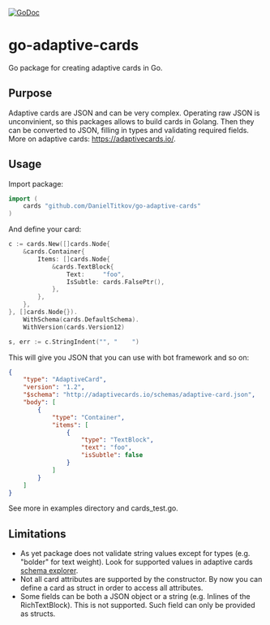 [![GoDoc](https://godoc.org/github.com/DanielTitkov/go-adaptive-cards?status.svg)](github.com/DanielTitkov/go-adaptive-cards)

# go-adaptive-cards

Go package for creating adaptive cards in Go.

## Purpose

Adaptive cards are JSON and can be very complex. Operating raw JSON is unconvinient, so this packages allows to build cards in Golang. Then they can be converted to JSON, filling in types and validating required fields. More on adaptive cards: https://adaptivecards.io/.

## Usage

Import package:

```go
import (
    cards "github.com/DanielTitkov/go-adaptive-cards"
)
```
And define your card:

```go
c := cards.New([]cards.Node{
    &cards.Container{
        Items: []cards.Node{
            &cards.TextBlock{
                Text:     "foo",
                IsSubtle: cards.FalsePtr(),
            },
        },
    },
}, []cards.Node{}).
    WithSchema(cards.DefaultSchema).
    WithVersion(cards.Version12)

s, err := c.StringIndent("", "    ")
```

This will give you JSON that you can use with bot framework and so on: 

```json
{
    "type": "AdaptiveCard",
    "version": "1.2",
    "$schema": "http://adaptivecards.io/schemas/adaptive-card.json",
    "body": [
        {
            "type": "Container",
            "items": [
                {
                    "type": "TextBlock",
                    "text": "foo",
                    "isSubtle": false
                }
            ]
        }
    ]
}
```

See more in examples directory and cards_test.go.

## Limitations

* As yet package does not validate string values except for types (e.g. "bolder" for text weight). Look for supported values in adaptive cards [schema explorer](https://adaptivecards.io/explorer/).
* Not all card attributes are supported by the constructor. By now you can define a card as struct in order to access all attributes.
* Some fields can be both a JSON object or a string (e.g. Inlines of the RichTextBlock). This is not supported. Such field can only be provided as structs.
